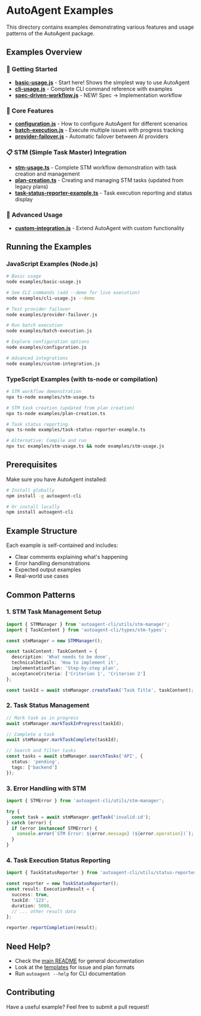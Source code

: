 # AutoAgent Examples

This directory contains examples demonstrating various features and usage patterns of the AutoAgent package.

## Examples Overview

### 🚀 Getting Started

- **[basic-usage.js](basic-usage.js)** - Start here! Shows the simplest way to use AutoAgent
- **[cli-usage.js](cli-usage.js)** - Complete CLI command reference with examples
- **[spec-driven-workflow.js](spec-driven-workflow.js)** - NEW! Spec → Implementation workflow

### 🔧 Core Features

- **[configuration.js](configuration.js)** - How to configure AutoAgent for different scenarios
- **[batch-execution.js](batch-execution.js)** - Execute multiple issues with progress tracking
- **[provider-failover.js](provider-failover.js)** - Automatic failover between AI providers

### 📋 STM (Simple Task Master) Integration

- **[stm-usage.ts](stm-usage.ts)** - Complete STM workflow demonstration with task creation and management
- **[plan-creation.ts](plan-creation.ts)** - Creating and managing STM tasks (updated from legacy plans)
- **[task-status-reporter-example.ts](task-status-reporter-example.ts)** - Task execution reporting and status display

### 🎨 Advanced Usage

- **[custom-integration.js](custom-integration.js)** - Extend AutoAgent with custom functionality

## Running the Examples

### JavaScript Examples (Node.js)
```bash
# Basic usage
node examples/basic-usage.js

# See CLI commands (add --demo for live execution)
node examples/cli-usage.js --demo

# Test provider failover
node examples/provider-failover.js

# Run batch execution
node examples/batch-execution.js

# Explore configuration options
node examples/configuration.js

# Advanced integrations
node examples/custom-integration.js
```

### TypeScript Examples (with ts-node or compilation)
```bash
# STM workflow demonstration
npx ts-node examples/stm-usage.ts

# STM task creation (updated from plan creation)
npx ts-node examples/plan-creation.ts

# Task status reporting
npx ts-node examples/task-status-reporter-example.ts

# Alternative: Compile and run
npx tsc examples/stm-usage.ts && node examples/stm-usage.js
```

## Prerequisites

Make sure you have AutoAgent installed:

```bash
# Install globally
npm install -g autoagent-cli

# Or install locally
npm install autoagent-cli
```

## Example Structure

Each example is self-contained and includes:
- Clear comments explaining what's happening
- Error handling demonstrations
- Expected output examples
- Real-world use cases

## Common Patterns

### 1. STM Task Management Setup
```typescript
import { STMManager } from 'autoagent-cli/utils/stm-manager';
import { TaskContent } from 'autoagent-cli/types/stm-types';

const stmManager = new STMManager();

const taskContent: TaskContent = {
  description: 'What needs to be done',
  technicalDetails: 'How to implement it',
  implementationPlan: 'Step-by-step plan',
  acceptanceCriteria: ['Criterion 1', 'Criterion 2']
};

const taskId = await stmManager.createTask('Task Title', taskContent);
```

### 2. Task Status Management
```typescript
// Mark task as in progress
await stmManager.markTaskInProgress(taskId);

// Complete a task
await stmManager.markTaskComplete(taskId);

// Search and filter tasks
const tasks = await stmManager.searchTasks('API', {
  status: 'pending',
  tags: ['backend']
});
```

### 3. Error Handling with STM
```typescript
import { STMError } from 'autoagent-cli/utils/stm-manager';

try {
  const task = await stmManager.getTask('invalid-id');
} catch (error) {
  if (error instanceof STMError) {
    console.error(`STM Error: ${error.message} (${error.operation})`);
  }
}
```

### 4. Task Execution Status Reporting
```typescript
import { TaskStatusReporter } from 'autoagent-cli/utils/status-reporter';

const reporter = new TaskStatusReporter();
const result: ExecutionResult = {
  success: true,
  taskId: '123',
  duration: 5000,
  // ... other result data
};

reporter.reportCompletion(result);
```

## Need Help?

- Check the [main README](../README.md) for general documentation
- Look at the [templates](../templates/) for issue and plan formats
- Run `autoagent --help` for CLI documentation

## Contributing

Have a useful example? Feel free to submit a pull request!